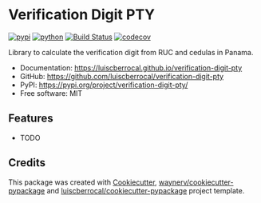 # Verification Digit PTY


[![pypi](https://img.shields.io/pypi/v/verification-digit-pty.svg)](https://pypi.org/project/verification-digit-pty/)
[![python](https://img.shields.io/pypi/pyversions/verification-digit-pty.svg)](https://pypi.org/project/verification-digit-pty/)
[![Build Status](https://github.com/luiscberrocal/verification-digit-pty/actions/workflows/dev.yml/badge.svg)](https://github.com/luiscberrocal/verification-digit-pty/actions/workflows/dev.yml)
[![codecov](https://codecov.io/gh/luiscberrocal/verification-digit-pty/branch/main/graphs/badge.svg)](https://codecov.io/github/luiscberrocal/verification-digit-pty)



Library to calculate the verification digit from RUC and cedulas in Panama.


* Documentation: <https://luiscberrocal.github.io/verification-digit-pty>
* GitHub: <https://github.com/luiscberrocal/verification-digit-pty>
* PyPI: <https://pypi.org/project/verification-digit-pty/>
* Free software: MIT


## Features

* TODO

## Credits

This package was created with [Cookiecutter](https://github.com/audreyr/cookiecutter), [waynerv/cookiecutter-pypackage](https://github.com/waynerv/cookiecutter-pypackage)
and [luiscberrocal/cookiecutter-pypackage](https://github.com/luiscberrocal/cookiecutter-pypackage) project template.
